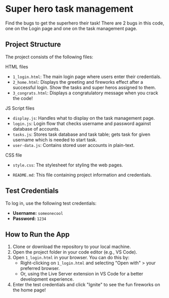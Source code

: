 # Super hero task management
Find the bugs to get the superhero their task!
There are 2 bugs in this code, one on the Login page and one on the task management page.

## Project Structure

The project consists of the following files:

HTML files
- `1_login.html`: The main login page where users enter their credentials.
- `2_home.html`: Displays the greeting and fireworks effect after a successful login. Show the tasks and super heros assigned to them.
- `3_congrats.html`: Displays a congratulatory message when you crack the code!

JS Script files
- `display.js`: Handles what to display on the task management page.
- `login.js`: Login flow that checks username and password against database of accounts. 
- `tasks.js`: Stores task database and task table; gets task for given username which is needed to start task.
- `user-data.js`: Contains stored user accounts in plain-text.

CSS file
- `style.css`: The stylesheet for styling the web pages.

- `README.md`: This file containing project information and credentials.

## Test Credentials

To log in, use the following test credentials:

- **Username:** `someonecool`
- **Password:** `1234`

## How to Run the App

1. Clone or download the repository to your local machine.
2. Open the project folder in your code editor (e.g., VS Code).
3. Open `1_login.html` in your browser. You can do this by:
   - Right-clicking on `1_login.html` and selecting "Open with" > your preferred browser.
   - Or, using the Live Server extension in VS Code for a better development experience.
4. Enter the test credentials and click "Ignite" to see the fun fireworks on the home page!
